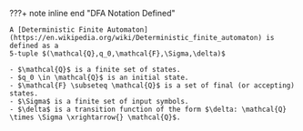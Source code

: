 ???+ note inline end "DFA Notation Defined"
    
    A [Deterministic Finite Automaton](https://en.wikipedia.org/wiki/Deterministic_finite_automaton) is defined as a 
    5-tuple $(\mathcal{Q},q_0,\mathcal{F},\Sigma,\delta)$

    - $\mathcal{Q}$ is a finite set of states.
    - $q_0 \in \mathcal{Q}$ is an initial state.
    - $\mathcal{F} \subseteq \mathcal{Q}$ is a set of final (or accepting)
    states.
    - $\Sigma$ is a finite set of input symbols.
    - $\delta$ is a transition function of the form $\delta: \mathcal{Q} \times \Sigma \xrightarrow{} \mathcal{Q}$.

